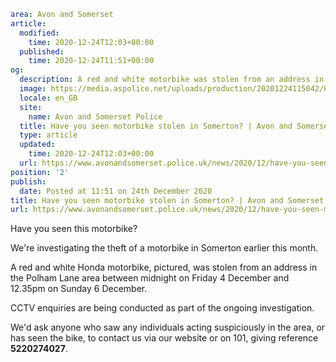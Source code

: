 ```yaml
area: Avon and Somerset
article:
  modified:
    time: 2020-12-24T12:03+00:00
  published:
    time: 2020-12-24T11:51+00:00
og:
  description: A red and white motorbike was stolen from an address in Somerton in early-December.
  image: https://media.aspolice.net/uploads/production/20201224115042/Honda-motorbike-appeal.jpg
  locale: en_GB
  site:
    name: Avon and Somerset Police
  title: Have you seen motorbike stolen in Somerton? | Avon and Somerset Police
  type: article
  updated:
    time: 2020-12-24T12:03+00:00
  url: https://www.avonandsomerset.police.uk/news/2020/12/have-you-seen-motorbike-stolen-in-somerton/
position: '2'
publish:
  date: Posted at 11:51 on 24th December 2020
title: Have you seen motorbike stolen in Somerton? | Avon and Somerset Police
url: https://www.avonandsomerset.police.uk/news/2020/12/have-you-seen-motorbike-stolen-in-somerton/
```

Have you seen this motorbike?

We're investigating the theft of a motorbike in Somerton earlier this month.

A red and white Honda motorbike, pictured, was stolen from an address in the Polham Lane area between midnight on Friday 4 December and 12.35pm on Sunday 6 December.

CCTV enquiries are being conducted as part of the ongoing investigation.

We'd ask anyone who saw any individuals acting suspiciously in the area, or has seen the bike, to contact us via our website or on 101, giving reference **5220274027**.
